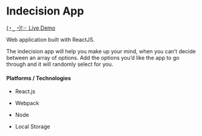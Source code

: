 # Indecision App
[(◔‿◔)!☞ Live Demo](http://indecision-app-reactjs-dv.herokuapp.com/)

Web application built with ReactJS.

The indecision app will help you make up your mind, when you can’t decide between an array of options. Add the options you’d like the app to go through and it will randomly select for you.

#### Platforms / Technologies

* React.js

* Webpack

* Node

* Local Storage

